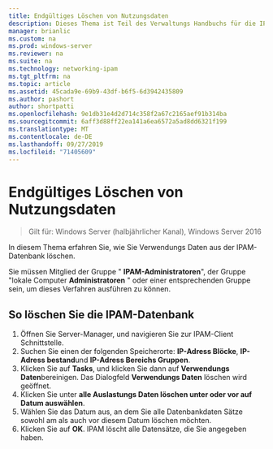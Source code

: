 ```yaml
---
title: Endgültiges Löschen von Nutzungsdaten
description: Dieses Thema ist Teil des Verwaltungs Handbuchs für die IP-Adressverwaltung (IPAM) in Windows Server 2016.
manager: brianlic
ms.custom: na
ms.prod: windows-server
ms.reviewer: na
ms.suite: na
ms.technology: networking-ipam
ms.tgt_pltfrm: na
ms.topic: article
ms.assetid: 45cada9e-69b9-43df-b6f5-6d3942435809
ms.author: pashort
author: shortpatti
ms.openlocfilehash: 9e1db31e4d2d714c358f2a67c2165aef91b314ba
ms.sourcegitcommit: 6aff3d88ff22ea141a6ea6572a5ad8dd6321f199
ms.translationtype: MT
ms.contentlocale: de-DE
ms.lasthandoff: 09/27/2019
ms.locfileid: "71405609"
---
```

# <a name="purge-utilization-data"></a>Endgültiges Löschen von Nutzungsdaten

>Gilt für: Windows Server (halbjährlicher Kanal), Windows Server 2016

In diesem Thema erfahren Sie, wie Sie Verwendungs Daten aus der IPAM-Datenbank löschen.  

Sie müssen Mitglied der Gruppe " **IPAM-Administratoren**", der Gruppe "lokale Computer **Administratoren** " oder einer entsprechenden Gruppe sein, um dieses Verfahren ausführen zu können.

## <a name="to-purge-the-ipam-database"></a>So löschen Sie die IPAM-Datenbank  
1. Öffnen Sie Server-Manager, und navigieren Sie zur IPAM-Client Schnittstelle.
2. Suchen Sie einen der folgenden Speicherorte: **IP-Adress Blöcke**, **IP-Adress bestand**und **IP-Adress Bereichs Gruppen**.  
3. Klicken Sie auf **Tasks**, und klicken Sie dann auf **Verwendungs Daten**bereinigen. Das Dialogfeld **Verwendungs Daten** löschen wird geöffnet.
4. Klicken Sie unter **alle Auslastungs Daten löschen unter oder vor auf** **Datum auswählen**.
5. Wählen Sie das Datum aus, an dem Sie alle Datenbankdaten Sätze sowohl am als auch vor diesem Datum löschen möchten.
6. Klicken Sie auf **OK**. IPAM löscht alle Datensätze, die Sie angegeben haben.
